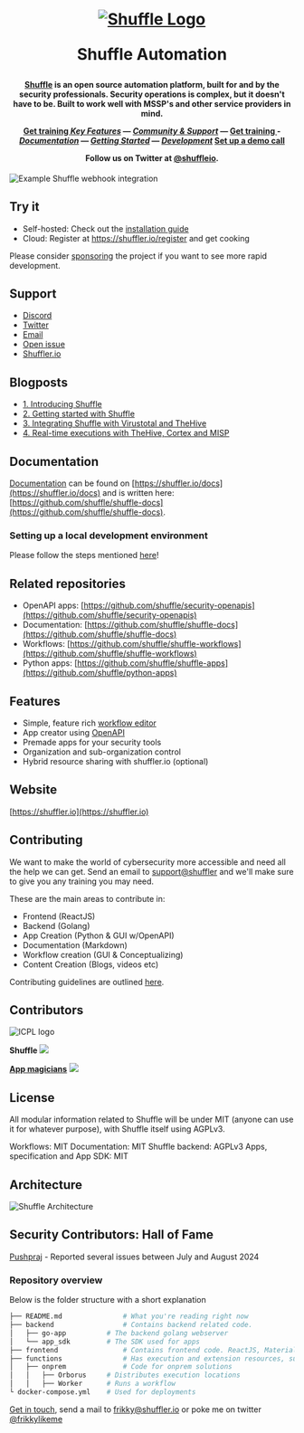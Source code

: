 <h1 align="center">

[![Shuffle Logo](https://github.com/Shuffle/Shuffle/blob/main/frontend/public/images/Shuffle_logo_new.png)](https://shuffler.io)

Shuffle Automation

</h1><h4 align="center">

[Shuffle](https://shuffler.io) is an open source automation platform, built for and by the security professionals. Security operations is complex, but it doesn't have to be. Built to work well with MSSP's and other service providers in mind.

[ Get training ](https://shuffler.io/training)
[_Key Features_](https://shuffler.io/docs/features) —
[_Community & Support_](https://discord.gg/B2CBzUm) —
[ Get training ](https://shuffler.io/training) -
[_Documentation_](https://shuffler.io/docs) —
[_Getting Started_](https://shuffler.io/docs/getting_started) —
[_Development_](https://github.com/shuffle/Shuffle/blob/master/.github/CONTRIBUTING.md) 
[ Set up a demo call ](https://shuffler.io/contact)

Follow us on Twitter at [@shuffleio](https://twitter.com/shuffleio).

</h4>

![Example Shuffle webhook integration](https://github.com/shuffle/Shuffle/blob/main/frontend/src/assets/img/github_shuffle_img.png)

## Try it
* Self-hosted: Check out the [installation guide](https://github.com/shuffle/shuffle/blob/master/.github/install-guide.md)
* Cloud: Register at https://shuffler.io/register and get cooking

Please consider [sponsoring](https://github.com/sponsors/frikky) the project if you want to see more rapid development.

## Support
* [Discord](https://discord.gg/B2CBzUm)
* [Twitter](https://twitter.com/shuffleio)
* [Email](mailto:frikky@shuffler.io)
* [Open issue](https://github.com/shuffle/Shuffle/issues/new)
* [Shuffler.io](https://shuffler.io/contact)

## Blogposts
* [1. Introducing Shuffle](https://medium.com/security-operation-capybara/introducing-shuffle-an-open-source-soar-platform-part-1-58a529de7d12)
* [2. Getting started with Shuffle](https://medium.com/security-operation-capybara/getting-started-with-shuffle-an-open-source-soar-platform-part-2-1d7c67a64244)
* [3. Integrating Shuffle with Virustotal and TheHive](https://medium.com/@Frikkylikeme/integrating-shuffle-with-virustotal-and-thehive-open-source-soar-part-3-8e2e0d3396a9)
* [4. Real-time executions with TheHive, Cortex and MISP](https://medium.com/@Frikkylikeme/indicators-and-webhooks-with-thehive-cortex-and-misp-open-source-soar-part-4-f70cde942e59)

## Documentation
[Documentation](https://shuffler.io/docs) can be found on [https://shuffler.io/docs](https://shuffler.io/docs) and is written here: [https://github.com/shuffle/shuffle-docs](https://github.com/shuffle/shuffle-docs).

### Setting up a local development environment

Please follow the steps mentioned [here](https://github.com/Shuffle/Shuffle/blob/main/.github/install-guide.md#local-development-installation)!

## Related repositories
* OpenAPI apps: [https://github.com/shuffle/security-openapis](https://github.com/shuffle/security-openapis)
* Documentation: [https://github.com/shuffle/shuffle-docs](https://github.com/shuffle/shuffle-docs)
* Workflows: [https://github.com/shuffle/shuffle-workflows](https://github.com/shuffle/shuffle-workflows)
* Python apps: [https://github.com/shuffle/shuffle-apps](https://github.com/shuffle/python-apps)

## Features
* Simple, feature rich [workflow editor](https://shuffler.io/docs/workflows)
* App creator using [OpenAPI](https://github.com/shuffle/OpenAPI-security-definitions)
* Premade apps for your security tools
* Organization and sub-organization control
* Hybrid resource sharing with shuffler.io (optional)

## Website
[https://shuffler.io](https://shuffler.io)

## Contributing
We want to make the world of cybersecurity more accessible and need all the help we can get. Send an email to [support@shuffler](mailto:support@shuffler.io) and we'll make sure to give you any training you may need.

These are the main areas to contribute in:
* Frontend (ReactJS)
* Backend (Golang)
* App Creation (Python & GUI w/OpenAPI)
* Documentation (Markdown)
* Workflow creation (GUI & Conceptualizing) 
* Content Creation (Blogs, videos etc) 

Contributing guidelines are outlined [here](https://github.com/shuffle/Shuffle/blob/master/.github/CONTRIBUTING.md).

## Contributors 
![ICPL logo](https://github.com/Shuffle/Shuffle/blob/main/frontend/src/assets/img/icpl_logo.png)

**Shuffle**
<a href="https://github.com/shuffle/shuffle/graphs/contributors">
  <img src="https://contrib.rocks/image?repo=shuffle/shuffle" />
</a>

[**App magicians**](https://github.com/shuffle/shuffle-apps)
<a href="https://github.com/shuffle/shuffle-apps/graphs/contributors">
  <img src="https://contrib.rocks/image?repo=shuffle/shuffle-apps" />
</a>


## License
All modular information related to Shuffle will be under MIT (anyone can use it for whatever purpose), with Shuffle itself using AGPLv3. 

Workflows: MIT
Documentation: MIT
Shuffle backend: AGPLv3 
Apps, specification and App SDK: MIT

## Architecture
![Shuffle Architecture](https://github.com/shuffle/Shuffle/blob/main/frontend/src/assets/img/shuffle_architecture.png)

## Security Contributors: Hall of Fame
[Pushpraj](https://github.com/PushprajPatil) - Reported several issues between July and August 2024

### Repository overview 
Below is the folder structure with a short explanation
```bash
├── README.md				# What you're reading right now
├── backend					# Contains backend related code.
│   ├── go-app 			# The backend golang webserver
│   └── app_sdk			# The SDK used for apps
├── frontend				# Contains frontend code. ReactJS, Material UI and cytoscape
├── functions				# Has execution and extension resources, such as the Wazuh integration
│   ├── onprem				# Code for onprem solutions
│   │   ├── Orborus 	# Distributes execution locations
│   │   ├── Worker		# Runs a workflow
└ docker-compose.yml 	# Used for deployments
```

[Get in touch](https://shuffler.io/contact), send a mail to [frikky@shuffler.io](mailto:frikky@shuffler.io) or poke me on twitter [@frikkylikeme](https://twitter.com/frikkylikeme)
